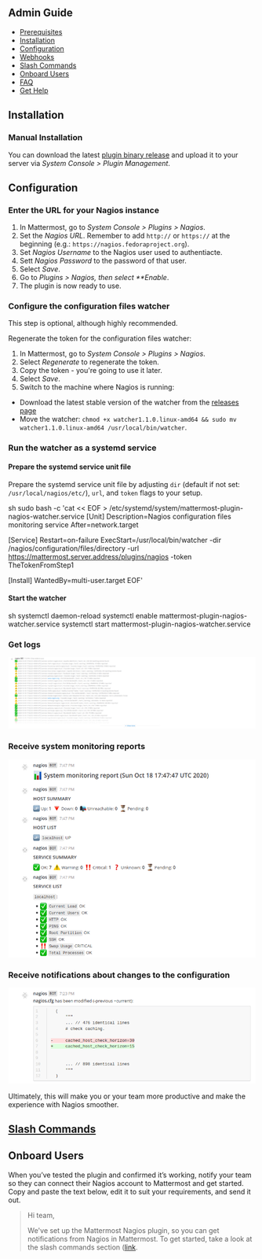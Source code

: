 ## Admin Guide

-   [Prerequisites](#prerequisites)
-   [Installation](#installation)
-   [Configuration](#configuration)
-   [Webhooks](#web-hooks)
-   [Slash Commands](#slash-commands)
-   [Onboard Users](#onboard-users)
-   [FAQ](#faq)
-   [Get Help](#get-help)

## Installation

### Manual Installation

You can download the latest [plugin binary release](https://github.com/mattermost/mattermost-plugin-nagios/releases) and upload it to your server via _System Console > Plugin Management_.

## Configuration

### Enter the URL for your Nagios instance

1. In Mattermost, go to _System Console > Plugins > Nagios_.
2. Set the _Nagios URL_. Remember to add `http://` or `https://` at the beginning (e.g.: `https://nagios.fedoraproject.org`).
3. Set _Nagios Username_ to the Nagios user used to authentiacte.
4. Sett _Nagios Password_ to the password of that user.
5. Select _Save_.
6. Go to _Plugins > Nagios, then select \*\*Enable_.
7. The plugin is now ready to use.

### Configure the configuration files watcher

This step is optional, although highly recommended.

Regenerate the token for the configuration files watcher:

1. In Mattermost, go to _System Console > Plugins > Nagios_.
2. Select _Regenerate_ to regenerate the token.
3. Copy the token - you're going to use it later.
4. Select _Save_.
5. Switch to the machine where Nagios is running:

-   Download the latest stable version of the watcher from the [releases page](https://github.com/mattermost/mattermost-plugin-nagios/releases)
-   Move the watcher: `chmod +x watcher1.1.0.linux-amd64 && sudo mv watcher1.1.0.linux-amd64 /usr/local/bin/watcher`.

### Run the watcher as a systemd service

#### Prepare the systemd service unit file

Prepare the systemd service unit file by adjusting `dir` (default if not set: `/usr/local/nagios/etc/`), `url`, and `token` flags to your setup.

sh
sudo bash -c 'cat << EOF > /etc/systemd/system/mattermost-plugin-nagios-watcher.service
[Unit]
Description=Nagios configuration files monitoring service
After=network.target

[Service]
Restart=on-failure
ExecStart=/usr/local/bin/watcher -dir /nagios/configuration/files/directory -url https://mattermost.server.address/plugins/nagios -token TheTokenFromStep1

[Install]
WantedBy=multi-user.target
EOF'

#### Start the watcher

sh
systemctl daemon-reload
systemctl enable mattermost-plugin-nagios-watcher.service
systemctl start mattermost-plugin-nagios-watcher.service

### Get logs

![logs](/docs/images/logs.png)

### Receive system monitoring reports

![reports](/docs/images/reports.png)

### Receive notifications about changes to the configuration

![changes](/docs/images/changes.png)

Ultimately, this will make you or your team more productive and make the experience with Nagios smoother.

## [Slash Commands](../README.md/#slash-commands-overview)

## Onboard Users

When you’ve tested the plugin and confirmed it’s working, notify your team so they can connect their Nagios account to Mattermost and get started. Copy and paste the text below, edit it to suit your requirements, and send it out.

> Hi team,
>
> We've set up the Mattermost Nagios plugin, so you can get notifications from Nagios in Mattermost.
> To get started, take a look at the slash commands section ([link](https://mattermost.gitbook.io/nagios-plugin/user-guide/slash-commands).
